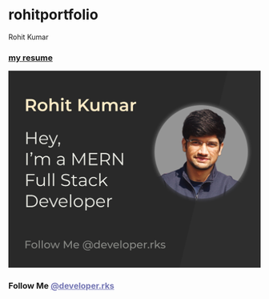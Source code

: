 # rohitportfolio
Rohit Kumar
<a href="https://rks107.github.io/rohitportfolio/"><h3 style="color:red;">my resume </h3>
   <img src="images/rks-poster.png">
</a>
<h3> Follow Me 
  <a href="https://www.instagram.com/developer.rks/" style="color:#7476b4;">@developer.rks</a>
</h3>
